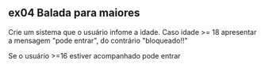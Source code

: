 ## ex04 Balada para maiores

Crie um sistema que o usuário infome a idade. Caso idade >= 18 apresentar a mensagem "pode entrar", do contrário "bloqueado!!"

Se o usuário >=16 estiver acompanhado pode entrar